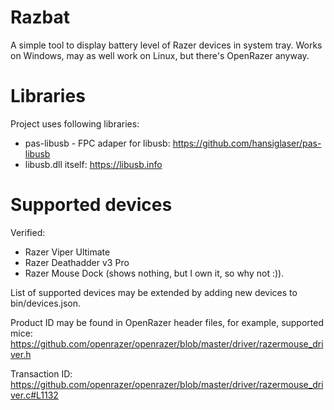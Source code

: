 # Razbat

A simple tool to display battery level of Razer devices in system tray.
Works on Windows, may as well work on Linux, but there's OpenRazer anyway.

# Libraries

Project uses following libraries:
* pas-libusb - FPC adaper for libusb: https://github.com/hansiglaser/pas-libusb
* libusb.dll itself: https://libusb.info

# Supported devices

Verified:
* Razer Viper Ultimate
* Razer Deathadder v3 Pro
* Razer Mouse Dock (shows nothing, but I own it, so why not :)).

List of supported devices may be extended by adding new devices to bin/devices.json.

Product ID may be found in OpenRazer header files, for example, supported mice: https://github.com/openrazer/openrazer/blob/master/driver/razermouse_driver.h

Transaction ID: https://github.com/openrazer/openrazer/blob/master/driver/razermouse_driver.c#L1132
